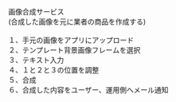 画像合成サービス<br>
(合成した画像を元に業者の商品を作成する)<br>
<br>
１、手元の画像をアプリにアップロード<br>
２、テンプレート背景画像フレームを選択<br>
３、テキスト入力<br>
４、１と２と３の位置を調整<br>
５、合成<br>
６、合成した内容をユーザー、運用側へメール通知<br>